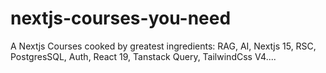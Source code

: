 # nextjs-courses-you-need
A Nextjs Courses cooked by greatest ingredients: RAG, AI, Nextjs 15, RSC, PostgresSQL, Auth, React 19, Tanstack Query, TailwindCss V4....
